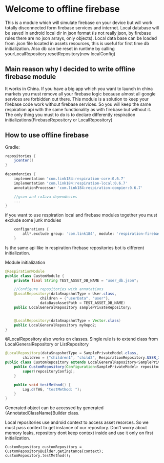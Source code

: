 Welcome to offline firebase
===
This is a module which will simulate firebase on your device but will work totally disconnected form
 firebase services and internet. Local database will be saved in android local dir in json format
 (is not really json, by firebase rules there are no json arrays, only objects). Local data base 
 can be loaded from .json file located in assets resources, this is useful for first time db 
 initialization. Also db can be reset in runtime by calling yourLocalRepository.resetRepository(new localConfig)
 
Main reason why I decided to write offline firebase module
---
It works in China. If you have a big app which you want to launch in china markets
you must remove all your firebase logic because almost all google services are forbidden out there.
This module is a solution to keep your firebase code work without firebase services. So you will
keep the same respiration api with the same functionality as with firebase but without it. The only thing
you must to do is to declare differently respiration initializations(FirebaseRepository or LocalRepository) 


How to use offline firebase
---

Gradle:

```gradle
repositories {
    jcenter()
}
 
dependencies {
    implementation 'com.link184:respiration-core:0.6.7'
    implementation 'com.link184:respiration-local:0.6.7'
    annotationProcessor 'com.link184:respiration-compier:0.6.7'

    //gson and rxJava dependecies
    ...
}
```

if you want to use respiration local and firebase modules together you must exclude some junk modules

```gradle
    configurations {
        all*.exclude group: 'com.link184', module: 'respiration-firebase-junk'
    }
```

Is the same api like in respiration firebase repositories bot is different initialization.

Module initialization
```java
@RespirationModule
public class CustomModule {
    private final String TEST_ASSET_DB_NAME = "user_db.json";

    //Configure repositories with annotations
    @LocalRepository(dataSnapshotType = User.class,
                children = {"userData", "user"},
                dataBaseAssetPath = TEST_ASSET_DB_NAME)
    public LocalGeneralRepository samplePrivateRepository;


    @LocalRepository(dataSnapshotType = Vector.class)
    public LocalGeneralRepository myRepo2;
}
```

@LocalRepository also works on classes. Single rule is to extend class from LocalGeneralRepository 
or ListRepository

```java
@LocalRepository(dataSnapshotType = SamplePrivateModel.class,
        children = {"children1", "child2", RespirationRepository.USER_ID, "child3"})
public class CustomRepository extends LocalGeneralRepository<SamplePrivateModel> {
    public CustomRepository(Configuration<SamplePrivateModel> repositoryConfig) {
        super(repositoryConfig);
    }

    public void testMethod() {
        Log.d(TAG, "testMethod: ");
    }
}
```

Generated object can be accessed by generated {AnnotatedClassName}Builder class.

Local repositories use android context to access asset resorces. So we must pass context to get 
instance of our repository. Don't worry about memory leaks, repository dont keep context inside and use it
  only on first initialization.
  
```
CustomRepository customRepository = CustomRepositoryBuilder.getInstance(context);
customRepository.testMethod();
```
